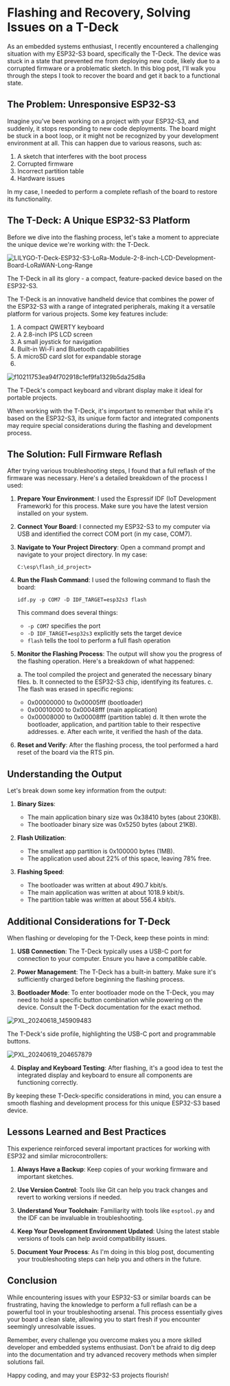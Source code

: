 # Flashing and Recovery, Solving Issues on a T-Deck 

As an embedded systems enthusiast, I recently encountered a challenging situation with my ESP32-S3 board, specifically the T-Deck. The device was stuck in a state that prevented me from deploying new code, likely due to a corrupted firmware or a problematic sketch. In this blog post, I'll walk you through the steps I took to recover the board and get it back to a functional state.

## The Problem: Unresponsive ESP32-S3

Imagine you've been working on a project with your ESP32-S3, and suddenly, it stops responding to new code deployments. The board might be stuck in a boot loop, or it might not be recognized by your development environment at all. This can happen due to various reasons, such as:

1. A sketch that interferes with the boot process
2. Corrupted firmware
3. Incorrect partition table
4. Hardware issues

In my case, I needed to perform a complete reflash of the board to restore its functionality.

## The T-Deck: A Unique ESP32-S3 Platform

Before we dive into the flashing process, let's take a moment to appreciate the unique device we're working with: the T-Deck.

![LILYGO-T-Deck-ESP32-S3-LoRa-Module-2-8-inch-LCD-Development-Board-LoRaWAN-Long-Range](https://github.com/contractorwolf/flash_id_project/assets/4690960/237b51ab-4e3f-452a-bfb0-070ca1d9dcaf)



The T-Deck in all its glory - a compact, feature-packed device based on the ESP32-S3.

The T-Deck is an innovative handheld device that combines the power of the ESP32-S3 with a range of integrated peripherals, making it a versatile platform for various projects. Some key features include:

1. A compact QWERTY keyboard
2. A 2.8-inch IPS LCD screen
3. A small joystick for navigation
4. Built-in Wi-Fi and Bluetooth capabilities
5. A microSD card slot for expandable storage
6. 
![f10211753ea94f702918c1ef9fa1329b5da25d8a](https://github.com/contractorwolf/flash_id_project/assets/4690960/d426e7f5-e943-4e14-a52b-b179f2904367)

The T-Deck's compact keyboard and vibrant display make it ideal for portable projects.

When working with the T-Deck, it's important to remember that while it's based on the ESP32-S3, its unique form factor and integrated components may require special considerations during the flashing and development process.

## The Solution: Full Firmware Reflash

After trying various troubleshooting steps, I found that a full reflash of the firmware was necessary. Here's a detailed breakdown of the process I used:

1. **Prepare Your Environment**: 
   I used the Espressif IDF (IoT Development Framework) for this process. Make sure you have the latest version installed on your system.

2. **Connect Your Board**:
   I connected my ESP32-S3 to my computer via USB and identified the correct COM port (in my case, COM7).

3. **Navigate to Your Project Directory**:
   Open a command prompt and navigate to your project directory. In my case:
   ```
   C:\esp\flash_id_project>
   ```

4. **Run the Flash Command**:
   I used the following command to flash the board:
   ```
   idf.py -p COM7 -D IDF_TARGET=esp32s3 flash
   ```
   This command does several things:
   - `-p COM7` specifies the port
   - `-D IDF_TARGET=esp32s3` explicitly sets the target device
   - `flash` tells the tool to perform a full flash operation

5. **Monitor the Flashing Process**:
   The output will show you the progress of the flashing operation. Here's a breakdown of what happened:

   a. The tool compiled the project and generated the necessary binary files.
   b. It connected to the ESP32-S3 chip, identifying its features.
   c. The flash was erased in specific regions:
      - 0x00000000 to 0x00005fff (bootloader)
      - 0x00010000 to 0x00048fff (main application)
      - 0x00008000 to 0x00008fff (partition table)
   d. It then wrote the bootloader, application, and partition table to their respective addresses.
   e. After each write, it verified the hash of the data.

6. **Reset and Verify**:
   After the flashing process, the tool performed a hard reset of the board via the RTS pin.

## Understanding the Output

Let's break down some key information from the output:

1. **Binary Sizes**:
   - The main application binary size was 0x38410 bytes (about 230KB).
   - The bootloader binary size was 0x5250 bytes (about 21KB).

2. **Flash Utilization**:
   - The smallest app partition is 0x100000 bytes (1MB).
   - The application used about 22% of this space, leaving 78% free.

3. **Flashing Speed**:
   - The bootloader was written at about 490.7 kbit/s.
   - The main application was written at about 1018.9 kbit/s.
   - The partition table was written at about 556.4 kbit/s.

## Additional Considerations for T-Deck

When flashing or developing for the T-Deck, keep these points in mind:

1. **USB Connection**: The T-Deck typically uses a USB-C port for connection to your computer. Ensure you have a compatible cable.

2. **Power Management**: The T-Deck has a built-in battery. Make sure it's sufficiently charged before beginning the flashing process.

3. **Bootloader Mode**: To enter bootloader mode on the T-Deck, you may need to hold a specific button combination while powering on the device. Consult the T-Deck documentation for the exact method.

![PXL_20240618_145909483](https://github.com/contractorwolf/flash_id_project/assets/4690960/b44bc0ba-aa2e-4f3f-8ea8-b0ea3d76793e)


The T-Deck's side profile, highlighting the USB-C port and programmable buttons.

![PXL_20240619_204657879](https://github.com/contractorwolf/flash_id_project/assets/4690960/27d73ff6-55e8-48ce-afff-0a164431f353)


4. **Display and Keyboard Testing**: After flashing, it's a good idea to test the integrated display and keyboard to ensure all components are functioning correctly.

By keeping these T-Deck-specific considerations in mind, you can ensure a smooth flashing and development process for this unique ESP32-S3 based device.

## Lessons Learned and Best Practices

This experience reinforced several important practices for working with ESP32 and similar microcontrollers:

1. **Always Have a Backup**: Keep copies of your working firmware and important sketches.

2. **Use Version Control**: Tools like Git can help you track changes and revert to working versions if needed.

3. **Understand Your Toolchain**: Familiarity with tools like `esptool.py` and the IDF can be invaluable in troubleshooting.

4. **Keep Your Development Environment Updated**: Using the latest stable versions of tools can help avoid compatibility issues.

5. **Document Your Process**: As I'm doing in this blog post, documenting your troubleshooting steps can help you and others in the future.

## Conclusion

While encountering issues with your ESP32-S3 or similar boards can be frustrating, having the knowledge to perform a full reflash can be a powerful tool in your troubleshooting arsenal. This process essentially gives your board a clean slate, allowing you to start fresh if you encounter seemingly unresolvable issues.

Remember, every challenge you overcome makes you a more skilled developer and embedded systems enthusiast. Don't be afraid to dig deep into the documentation and try advanced recovery methods when simpler solutions fail.

Happy coding, and may your ESP32-S3 projects flourish!


